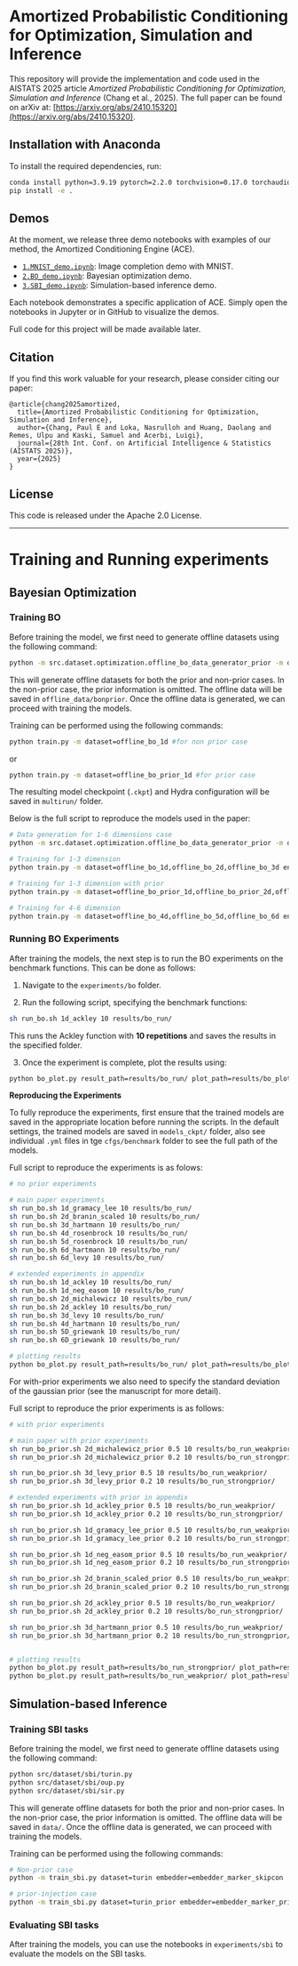# Amortized Probabilistic Conditioning for Optimization, Simulation and Inference

This repository will provide the implementation and code used in the AISTATS 2025 article *Amortized Probabilistic Conditioning for Optimization, Simulation and Inference* (Chang et al., 2025).
The full paper can be found on arXiv at: [https://arxiv.org/abs/2410.15320](https://arxiv.org/abs/2410.15320).

## Installation with Anaconda
To install the required dependencies, run:

```bash
conda install python=3.9.19 pytorch=2.2.0 torchvision=0.17.0 torchaudio=2.2.0 -c pytorch
pip install -e .
```

## Demos
At the moment, we release three demo notebooks with examples of our method, the Amortized Conditioning Engine (ACE).

- [`1.MNIST_demo.ipynb`](1.MNIST_demo.ipynb): Image completion demo with MNIST.
- [`2.BO_demo.ipynb`](2.BO_demo.ipynb): Bayesian optimization demo.
- [`3.SBI_demo.ipynb`](3.SBI_demo.ipynb): Simulation-based inference demo.

Each notebook demonstrates a specific application of ACE. Simply open the notebooks in Jupyter or in GitHub to visualize the demos.

Full code for this project will be made available later.

## Citation
If you find this work valuable for your research, please consider citing our paper:

```
@article{chang2025amortized,
  title={Amortized Probabilistic Conditioning for Optimization, Simulation and Inference},
  author={Chang, Paul E and Loka, Nasrulloh and Huang, Daolang and Remes, Ulpu and Kaski, Samuel and Acerbi, Luigi},
  journal={28th Int. Conf. on Artificial Intelligence & Statistics (AISTATS 2025)},
  year={2025}
}
```

## License
This code is released under the Apache 2.0 License.

---

# Training and Running experiments

## Bayesian Optimization

### Training BO

Before training the model, we first need to generate offline datasets using the following command:

```bash
python -m src.dataset.optimization.offline_bo_data_generator_prior -m dataset=offline_bo_prior_1d
```
This will generate offline datasets for both the prior and non-prior cases. In the non-prior case, the prior information is omitted. The offline data will be saved in `offline_data/bonprior`. Once the offline data is generated, we can proceed with training the models.

Training can be performed using the following commands:
```bash
python train.py -m dataset=offline_bo_1d #for non prior case
```
or 

```bash
python train.py -m dataset=offline_bo_prior_1d #for prior case
```
The resulting model checkpoint (`.ckpt`) and Hydra configuration will be saved in `multirun/` folder.

Below is the full script to reproduce the models used in the paper:

```bash 
# Data generation for 1-6 dimensions case
python -m src.dataset.optimization.offline_bo_data_generator_prior -m dataset=offline_bo_prior_1d,offline_bo_prior_2d,offline_bo_prior_3d,offline_bo_prior_4d,offline_bo_prior_5d,offline_bo_prior_6d

# Training for 1-3 dimension
python train.py -m dataset=offline_bo_1d,offline_bo_2d,offline_bo_3d encoder=tnpd_dm256df128l6h16 num_steps=500000 batch_size=64

# Training for 1-3 dimension with prior
python train.py -m dataset=offline_bo_prior_1d,offline_bo_prior_2d,offline_bo_prior_3d encoder=tnpd_dm256df128l6h16 num_steps=500000 batch_size=64

# Training for 4-6 dimension
python train.py -m dataset=offline_bo_4d,offline_bo_5d,offline_bo_6d encoder=tnpd_dm128df512l6h8 num_steps=350000 batch_size=128

```

### Running BO Experiments

After training the models, the next step is to run the BO experiments on the benchmark functions. This can be done as follows:

1. Navigate to the `experiments/bo` folder.

2. Run the following script, specifying the benchmark functions:  
   
```bash
sh run_bo.sh 1d_ackley 10 results/bo_run/  
```
This runs the Ackley function with **10 repetitions** and saves the results in the specified folder.

3. Once the experiment is complete, plot the results using:  
```bash
python bo_plot.py result_path=results/bo_run/ plot_path=results/bo_plot/
```

**Reproducing the Experiments**

To fully reproduce the experiments, first ensure that the trained models are saved in the appropriate location before running the scripts. 
In the default settings, the trained models are saved in `models_ckpt/` folder, also see individual `.yml` files in tge `cfgs/benchmark` folder to see the full path of the models. 

Full script to reproduce the experiments is as folows:

```bash
# no prior experiments

# main paper experiments
sh run_bo.sh 1d_gramacy_lee 10 results/bo_run/ 
sh run_bo.sh 2d_branin_scaled 10 results/bo_run/ 
sh run_bo.sh 3d_hartmann 10 results/bo_run/ 
sh run_bo.sh 4d_rosenbrock 10 results/bo_run/
sh run_bo.sh 5d_rosenbrock 10 results/bo_run/
sh run_bo.sh 6d_hartmann 10 results/bo_run/
sh run_bo.sh 6d_levy 10 results/bo_run/    

# extended experiments in appendix
sh run_bo.sh 1d_ackley 10 results/bo_run/ 
sh run_bo.sh 1d_neg_easom 10 results/bo_run/
sh run_bo.sh 2d_michalewicz 10 results/bo_run/
sh run_bo.sh 2d_ackley 10 results/bo_run/
sh run_bo.sh 3d_levy 10 results/bo_run/
sh run_bo.sh 4d_hartmann 10 results/bo_run/
sh run_bo.sh 5D_griewank 10 results/bo_run/
sh run_bo.sh 6D_griewank 10 results/bo_run/      

# plotting results
python bo_plot.py result_path=results/bo_run/ plot_path=results/bo_plot/
```
For with-prior experiments we also need to specify the standard deviation of the gaussian prior (see the manuscript for more detail).

Full script to reproduce the prior experiments is as follows:

```bash
# with prior experiments

# main paper with prior experiments
sh run_bo_prior.sh 2d_michalewicz_prior 0.5 10 results/bo_run_weakprior/
sh run_bo_prior.sh 2d_michalewicz_prior 0.2 10 results/bo_run_strongprior/

sh run_bo_prior.sh 3d_levy_prior 0.5 10 results/bo_run_weakprior/
sh run_bo_prior.sh 3d_levy_prior 0.2 10 results/bo_run_strongprior/

# extended experiments with prior in appendix
sh run_bo_prior.sh 1d_ackley_prior 0.5 10 results/bo_run_weakprior/
sh run_bo_prior.sh 1d_ackley_prior 0.2 10 results/bo_run_strongprior/

sh run_bo_prior.sh 1d_gramacy_lee_prior 0.5 10 results/bo_run_weakprior/
sh run_bo_prior.sh 1d_gramacy_lee_prior 0.2 10 results/bo_run_strongprior/

sh run_bo_prior.sh 1d_neg_easom_prior 0.5 10 results/bo_run_weakprior/
sh run_bo_prior.sh 1d_neg_easom_prior 0.2 10 results/bo_run_strongprior/

sh run_bo_prior.sh 2d_branin_scaled_prior 0.5 10 results/bo_run_weakprior/
sh run_bo_prior.sh 2d_branin_scaled_prior 0.2 10 results/bo_run_strongprior/

sh run_bo_prior.sh 2d_ackley_prior 0.5 10 results/bo_run_weakprior/
sh run_bo_prior.sh 2d_ackley_prior 0.2 10 results/bo_run_strongprior/

sh run_bo_prior.sh 3d_hartmann_prior 0.5 10 results/bo_run_weakprior/
sh run_bo_prior.sh 3d_hartmann_prior 0.2 10 results/bo_run_strongprior/


# plotting results
python bo_plot.py result_path=results/bo_run_strongprior/ plot_path=results/bo_plot/ prefix_file_name="strongprior_"
python bo_plot.py result_path=results/bo_run_weakprior/ plot_path=results/bo_plot/ prefix_file_name="weakprior_"
```

## Simulation-based Inference

### Training SBI tasks
Before training the model, we first need to generate offline datasets using the following command:

```bash
python src/dataset/sbi/turin.py
python src/dataset/sbi/oup.py
python src/dataset/sbi/sir.py
```
This will generate offline datasets for both the prior and non-prior cases. In the non-prior case, the prior information is omitted. 
The offline data will be saved in `data/`. Once the offline data is generated, we can proceed with training the models.

Training can be performed using the following commands:
```bash
# Non-prior case
python -m train_sbi.py dataset=turin embedder=embedder_marker_skipcon

# prior-injection case
python -m train_sbi.py dataset=turin_prior embedder=embedder_marker_prior_sbi
```

### Evaluating SBI tasks
After training the models, you can use the notebooks in `experiments/sbi` to evaluate the models on the SBI tasks.
